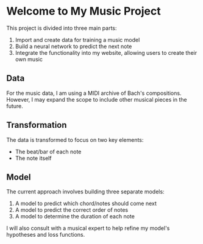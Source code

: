 # Welcome to My Music Project

This project is divided into three main parts:

1. Import and create data for training a music model
2. Build a neural network to predict the next note
3. Integrate the functionality into my website, allowing users to create their own music

## Data
For the music data, I am using a MIDI archive of Bach's compositions. However, I may expand the scope to include other musical pieces in the future.

## Transformation
The data is transformed to focus on two key elements:
- The beat/bar of each note
- The note itself

## Model
The current approach involves building three separate models:
1. A model to predict which chord/notes should come next
2. A model to predict the correct order of notes
3. A model to determine the duration of each note

I will also consult with a musical expert to help refine my model's hypotheses and loss functions.